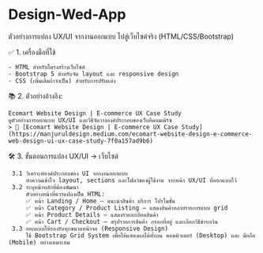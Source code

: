 # Design-Wed-App
ตัวอย่างการแปลง UX/UI จากงานออกแบบ ไปสู่เว็บไซต์จริง (HTML/CSS/Bootstrap)

✅ 1. เครื่องมือที่ใช้
~~~
- HTML สำหรับโครงสร้างเว็บไซต์
- Bootstrap 5 สำหรับจัด layout และ responsive design
- CSS (เพิ่มเติมถ้าจำเป็น) สำหรับการปรับแต่ง
~~~

📚 2. ตัวอย่างอ้างอิง:
~~~
Ecomart Website Design | E-commerce UX Case Study
ดูตัวอย่างการออกแบบ UX/UI และวิธีจัดวางองค์ประกอบของเว็บอีคอมเมิร์ซ
> 🔗 [Ecomart Website Design | E-commerce UX Case Study](https://manjuruldesign.medium.com/ecomart-website-design-e-commerce-web-design-ui-ux-case-study-7f0a157ad9b6)
~~~

🛠️ 3. ขั้นตอนการแปลง UX/UI → เว็บไซต์
~~~
 3.1 วิเคราะห์องค์ประกอบของ UI จากงานออกแบบ
     ทำความเข้าใจ layout, sections และโฟลว์ของผู้ใช้งาน จากหน้า UX/UI ที่ออกแบบไว้
 3.2 ระบุหน้าหลักที่ต้องพัฒนา
     ตัวอย่างหน้าที่ควรแปลงเป็น HTML:
     ✅ หน้า Landing / Home – แนะนำสินค้า บริการ โปรโมชั่น
     ✅ หน้า Category / Product Listing – แสดงสินค้าหลายรายการแบบ grid
     ✅ หน้า Product Details – แสดงรายละเอียดสินค้า
     ✅ หน้า Cart / Checkout – สรุปรายการสินค้า กรอกที่อยู่ และเลือกวิธีชำระเงิน
 3.3 ออกแบบให้รองรับทุกขนาดหน้าจอ (Responsive Design)
     ใช้ Bootstrap Grid System เพื่อให้แสดงผลได้ทั้งบน คอมพิวเตอร์ (Desktop) และ มือถือ (Mobile) อย่างเหมาะสม
~~~

